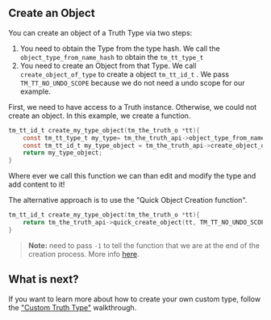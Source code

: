 ## Create an Object

You can create an object of a Truth Type via two steps:

1. You need to obtain the Type from the type hash. We call the `object_type_from_name_hash` to obtain the `tm_tt_type_t`
2. You need to create an Object from that Type. We call `create_object_of_type` to create a object `tm_tt_id_t` . We pass `TM_TT_NO_UNDO_SCOPE` because we do not need a undo scope for our example.

First, we need to have access to a Truth instance. Otherwise, we could not create an object. In this example, we create a function.

```c
tm_tt_id_t create_my_type_object(tm_the_truth_o *tt){
    const tm_tt_type_t my_type= tm_the_truth_api->object_type_from_name_hash(tt, TM_TT_TYPE_HASH__MY_TYPE);
    const tm_tt_id_t my_type_object = tm_the_truth_api->create_object_of_type(tt, my_type, TM_TT_NO_UNDO_SCOPE);
    return my_type_object;
}
```

Where ever we call this function we can than edit and modify the type and add content to it!

The alternative approach is to use the "Quick Object Creation function".

```c
tm_tt_id_t create_my_type_object(tm_the_truth_o *tt){
    return tm_the_truth_api->quick_create_object(tt, TM_TT_NO_UNDO_SCOPE, TM_TT_TYPE_HASH__MY_TYPE, -1);
}
```



> **Note:**  need to pass `-1` to tell the function that we are at the end of the creation process. More info [here]({{docs}}foundation/the_truth.h.html#structtm_the_truth_api.quick_create_object()).



## What is next?

If you want to learn more about how to create your own custom type, follow the ["Custom Truth Type"]({{base_url}}/the_truth/custom_truth_type.html) walkthrough.
